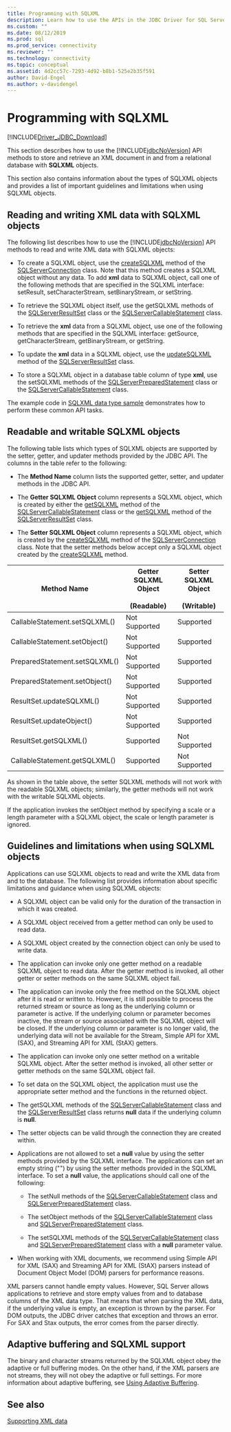 ```yaml
---
title: Programming with SQLXML
description: Learn how to use the APIs in the JDBC Driver for SQL Server to store and retrieve XML documents using SQLXML objects.
ms.custom: ""
ms.date: 08/12/2019
ms.prod: sql
ms.prod_service: connectivity
ms.reviewer: ""
ms.technology: connectivity
ms.topic: conceptual
ms.assetid: 4d2cc57c-7293-4d92-b8b1-525e2b35f591
author: David-Engel
ms.author: v-davidengel
---
```

# Programming with SQLXML

[!INCLUDE[Driver_JDBC_Download](../../includes/driver_jdbc_download.md)]

This section describes how to use the [!INCLUDE[jdbcNoVersion](../../includes/jdbcnoversion_md.md)] API methods to store and retrieve an XML document in and from a relational database with **SQLXML** objects.

This section also contains information about the types of SQLXML objects and provides a list of important guidelines and limitations when using SQLXML objects.

## Reading and writing XML data with SQLXML objects

The following list describes how to use the [!INCLUDE[jdbcNoVersion](../../includes/jdbcnoversion_md.md)] API methods to read and write XML data with SQLXML objects:

- To create a SQLXML object, use the [createSQLXML](reference/createsqlxml-method-sqlserverconnection.md) method of the [SQLServerConnection](reference/sqlserverconnection-class.md) class. Note that this method creates a SQLXML object without any data. To add **xml** data to SQLXML object, call one of the following methods that are specified in the SQLXML interface: setResult, setCharacterStream, setBinaryStream, or setString.

- To retrieve the SQLXML object itself, use the getSQLXML methods of the [SQLServerResultSet](reference/sqlserverresultset-class.md) class or the [SQLServerCallableStatement](reference/sqlservercallablestatement-class.md) class.

- To retrieve the **xml** data from a SQLXML object, use one of the following methods that are specified in the SQLXML interface: getSource, getCharacterStream, getBinaryStream, or getString.

- To update the **xml** data in a SQLXML object, use the [updateSQLXML](reference/updatesqlxml-method-sqlserverresultset.md) method of the [SQLServerResultSet](reference/sqlserverresultset-class.md) class.

- To store a SQLXML object in a database table column of type **xml**, use the setSQLXML methods of the [SQLServerPreparedStatement](reference/sqlserverpreparedstatement-class.md) class or the [SQLServerCallableStatement](reference/sqlservercallablestatement-class.md) class.

The example code in [SQLXML data type sample](sqlxml-data-type-sample.md) demonstrates how to perform these common API tasks.

## Readable and writable SQLXML objects

The following table lists which types of SQLXML objects are supported by the setter, getter, and updater methods provided by the JDBC API. The columns in the table refer to the following:

- The **Method Name** column lists the supported getter, setter, and updater methods in the JDBC API.

- The **Getter SQLXML Object** column represents a SQLXML object, which is created by either the [getSQLXML](reference/getsqlxml-method-sqlservercallablestatement.md) method of the [SQLServerCallableStatement](reference/sqlservercallablestatement-class.md) class or the [getSQLXML](reference/getsqlxml-method-sqlserverresultset.md) method of the [SQLServerResultSet](reference/sqlserverresultset-class.md) class.

- The **Setter SQLXML Object** column represents a SQLXML object, which is created by the [createSQLXML](reference/createsqlxml-method-sqlserverconnection.md) method of the [SQLServerConnection](reference/sqlserverconnection-class.md) class. Note that the setter methods below accept only a SQLXML object created by the [createSQLXML](reference/createsqlxml-method-sqlserverconnection.md) method.

|Method Name|Getter SQLXML Object<br /><br /> (Readable)|Setter SQLXML Object<br /><br /> (Writable)|
|-----------------|-------------------------------------------|-------------------------------------------|
|CallableStatement.setSQLXML()|Not Supported|Supported|
|CallableStatement.setObject()|Not Supported|Supported|
|PreparedStatement.setSQLXML()|Not Supported|Supported|
|PreparedStatement.setObject()|Not Supported|Supported|
|ResultSet.updateSQLXML()|Not Supported|Supported|
|ResultSet.updateObject()|Not Supported|Supported|
|ResultSet.getSQLXML()|Supported|Not Supported|
|CallableStatement.getSQLXML()|Supported|Not Supported|

As shown in the table above, the setter SQLXML methods will not work with the readable SQLXML objects; similarly, the getter methods will not work with the writable SQLXML objects.

If the application invokes the setObject method by specifying a scale or a length parameter with a SQLXML object, the scale or length parameter is ignored.

## Guidelines and limitations when using SQLXML objects

Applications can use SQLXML objects to read and write the XML data from and to the database. The following list provides information about specific limitations and guidance when using SQLXML objects:

- A SQLXML object can be valid only for the duration of the transaction in which it was created.

- A SQLXML object received from a getter method can only be used to read data.

- A SQLXML object created by the connection object can only be used to write data.

- The application can invoke only one getter method on a readable SQLXML object to read data. After the getter method is invoked, all other getter or setter methods on the same SQLXML object fail.

- The application can invoke only the free method on the SQLXML object after it is read or written to. However, it is still possible to process the returned stream or source as long as the underlying column or parameter is active. If the underlying column or parameter becomes inactive, the stream or source associated with the SQLXML object will be closed. If the underlying column or parameter is no longer valid, the underlying data will not be available for the Stream, Simple API for XML (SAX), and Streaming API for XML (StAX) getters.

- The application can invoke only one setter method on a writable SQLXML object. After the setter method is invoked, all other setter or getter methods on the same SQLXML object fail.

- To set data on the SQLXML object, the application must use the appropriate setter method and the functions in the returned object.

- The getSQLXML methods of the [SQLServerCallableStatement](reference/sqlservercallablestatement-class.md) class and the [SQLServerResultSet](reference/sqlserverresultset-class.md) class returns **null** data if the underlying column is **null**.

- The setter objects can be valid through the connection they are created within.

- Applications are not allowed to set a **null** value by using the setter methods provided by the SQLXML interface. The applications can set an empty string ("") by using the setter methods provided in the SQLXML interface. To set a **null** value, the applications should call one of the following:

  - The setNull methods of the [SQLServerCallableStatement](reference/sqlservercallablestatement-class.md) class and [SQLServerPreparedStatement](reference/sqlserverpreparedstatement-class.md) class.

  - The setObject methods of the [SQLServerCallableStatement](reference/sqlservercallablestatement-class.md) class and [SQLServerPreparedStatement](reference/sqlserverpreparedstatement-class.md) class.

  - The setSQLXML methods of the [SQLServerCallableStatement](reference/sqlservercallablestatement-class.md) class and [SQLServerPreparedStatement](reference/sqlserverpreparedstatement-class.md) class with a **null** parameter value.

- When working with XML documents, we recommend using Simple API for XML (SAX) and Streaming API for XML (StAX) parsers instead of Document Object Model (DOM) parsers for performance reasons.

 XML parsers cannot handle empty values. However, SQL Server allows applications to retrieve and store empty values from and to database columns of the XML data type. That means that when parsing the XML data, if the underlying value is empty, an exception is thrown by the parser. For DOM outputs, the JDBC driver catches that exception and throws an error. For SAX and Stax outputs, the error comes from the parser directly.

## Adaptive buffering and SQLXML support

The binary and character streams returned by the SQLXML object obey the adaptive or full buffering modes. On the other hand, if the XML parsers are not streams, they will not obey the adaptive or full settings. For more information about adaptive buffering, see [Using Adaptive Buffering](using-adaptive-buffering.md).

## See also

[Supporting XML data](supporting-xml-data.md)
